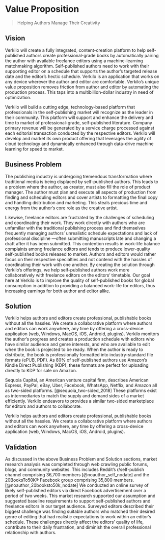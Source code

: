 # Value Proposition

> Helping Authors Manage Their Creativity

## Vision

Verkilo will create a fully integrated, content-creation platform to help self-published authors create professional-grade books by automatically pairing the author with available freelance editors using a machine-learning matchmaking algorithm. Self-published authors need to work with their supporting editor on a schedule that supports the author’s targeted release date and the editor’s hectic schedule. Verkilo is an application that works on any device wherever the author and editor are comfortable. Verkilo’s unique value proposition removes friction from author and editor by automating the production process. This taps into a multibillion-dollar industry in need of optimization.
	
Verkilo will build a cutting edge, technology-based platform that professionals in the self-publishing market will recognize as the leader in their community.  This platform will support and enhance the delivery and time to market of professional-grade, self-published literature. Company primary revenue will be generated by a service charge processed against each editorial transaction conducted by the respective editors. Verkilo will develop and market its own product offering that leverages the agility of cloud technology and dynamically enhanced through data-drive machine learning for speed to market.

## Business Problem

The publishing industry is undergoing tremendous transformation where traditional media is being displaced by self-published authors. This leads to a problem where the author, as creator, must also fill the role of product manager. The author must plan and execute all aspects of production from finding and scheduling editors and cover artists to formatting the final copy and handling distribution and marketing. This steals precious time and energy from the author’s core role as the creative artist. 

Likewise, freelance editors are frustrated by the challenges of scheduling and coordinating their work. They work directly with authors who are unfamiliar with the traditional publishing process and find themselves frequently managing authors’ unrealistic schedule expectations and lack of professional discipline —often submitting manuscripts late and changing a draft after it has been submitted. This contention results in work-life balance complaints among freelance editors and tends to produce lower-quality self-published books released to market. Authors and editors would rather focus on their respective specialties and not contend with the hassles of coordinating their work with one another. By creating the solution through Verkilo’s offerings, we help self-published authors work more collaboratively with freelance editors on the editors’ timetable. Our goal here at Verkilo is to improve the quality of self-published books for global consumption in addition to providing a balanced work-life for editors, thus increasing earnings for both author and editor alike. 

## Solution

Verkilo helps authors and editors create professional, publishable books without all the hassles. We create a collaborative platform where authors and editors can work anywhere, any time by offering a cross-device application (web, Windows, MacOS, iOS, Android, plugins). Verkilo monitors the author’s progress and creates a production schedule with editors who have similar audience and genre interests, and who are available to edit when the book is projected to be ready. When the author is ready to distribute, the book is professionally formatted into industry-standard file formats (ePUB, PDF). As 80% of self-published authors use Amazon’s Kindle Direct Publishing (KDP), these formats are perfect for uploading directly to KDP for sale on Amazon.

Sequoia  Capital, an American venture capital firm, describes American Express, PayPal, eBay, Uber, Facebook, WhatsApp, Netflix, and Amazon all as two-sided platforms. [@sequoia_two-sided_2018]  These platforms exist as intermediaries to match the supply and demand sides of a market efficiently.  Verkilo endeavors to provides a similar two-sided marketplace  for editors and authors to collaborate.

Verkilo helps authors and editors create professional, publishable books without all the hassles. We create a collaborative platform where authors and editors can work anywhere, any time by offering a cross-device application (web, Windows, MacOS, iOS, Android, plugins).

## Validation

As discussed in the above Business Problem and Solution sections, market research analysis was completed through web crawling public forums, blogs, and community websites.  This includes Reddit’s r/self-publish channel comprising 36,700 members [@noauthor_self_nodate]  and the 20BooksTo50K® Facebook group comprising 35,800 members.  [@noauthor_20booksto50k_nodate]  We conducted an online survey of likely self-published editors via direct Facebook advertisement over a period of two weeks. This market research supported our assumption and suggested baseline requirements to support self-published authors and freelance editors in our target audience. Surveyed editors described their biggest challenge was finding suitable authors who matched their desired genre of editing that had realistic expectations to work within an editor’s schedule. These challenges directly affect the editors’ quality of life, contribute to their daily frustration, and diminish the overall professional relationship with authors.